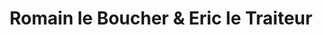 ---
title: "Romain le Boucher & Eric le Traiteur"
url: /cournon-d-auvergne/romain-le-boucher-et-eric-le-traiteur/
shop: boucherie
---